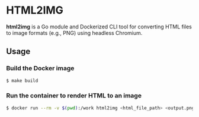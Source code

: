 # HTML2IMG

<b>html2img</b> is a Go module and Dockerized CLI tool for converting HTML files to image formats (e.g., PNG) using headless Chromium.


## Usage

### Build the Docker image

```bash
$ make build
```

### Run the container to render HTML to an image
```bash
$ docker run --rm -v $(pwd):/work html2img <html_file_path> <output.png>
```